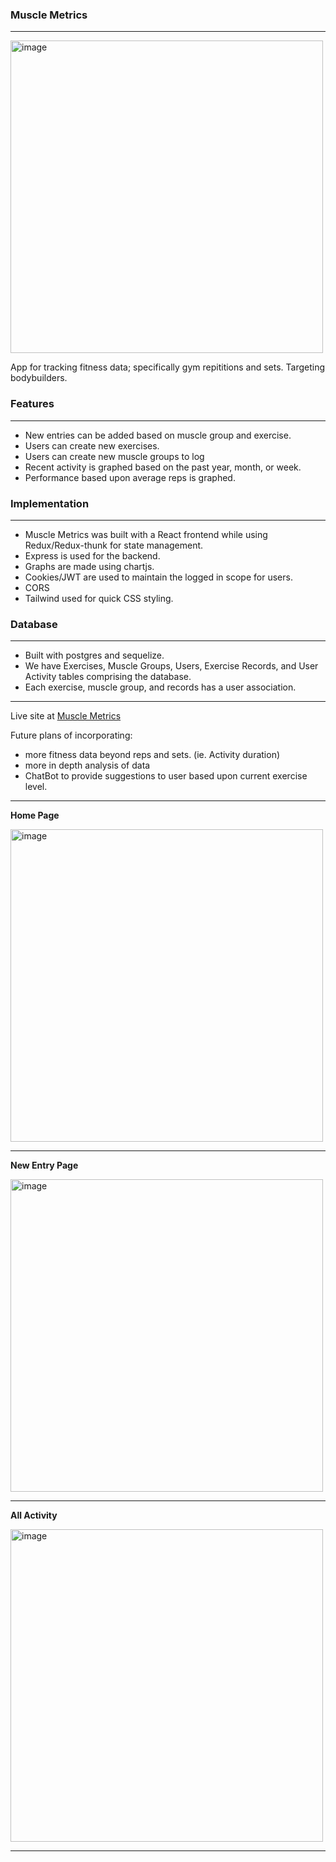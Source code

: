 ### Muscle Metrics
-----
<img width="500" alt="image" src="https://github.com/jerrendang/activity_tracker/assets/16262549/eb6110f3-2e0c-4857-bde3-67a28d68a54f">

App for tracking fitness data; specifically gym repititions and sets. Targeting bodybuilders.

### Features
------
- New entries can be added based on muscle group and exercise.
- Users can create new exercises.
- Users can create new muscle groups to log
- Recent activity is graphed based on the past year, month, or week.
- Performance based upon average reps is graphed.

### Implementation
------
- Muscle Metrics was built with a React frontend while using Redux/Redux-thunk for state management.
- Express is used for the backend.
- Graphs are made using chartjs.
- Cookies/JWT are used to maintain the logged in scope for users.
- CORS
- Tailwind used for quick CSS styling. 

### Database
-----
- Built with postgres and sequelize.
- We have Exercises, Muscle Groups, Users, Exercise Records, and User Activity tables comprising the database.
- Each exercise, muscle group, and records has a user association.
-----

Live site at [Muscle Metrics](https://muscle-metrics.onrender.com/)

Future plans of incorporating:
  - more fitness data beyond reps and sets. (ie. Activity duration)
  - more in depth analysis of data
  - ChatBot to provide suggestions to user based upon current exercise level.

-----

**Home Page**

<img width="500" alt="image" src="https://github.com/jerrendang/activity_tracker/assets/16262549/c0b71f64-028e-42b4-97de-cac494270d37">

-----

**New Entry Page**

<img width="500" alt="image" src="https://github.com/jerrendang/activity_tracker/assets/16262549/2638d1c8-063d-4604-bfa9-b290c242eb22">

-----

**All Activity**

<img width="500" alt="image" src="https://github.com/jerrendang/activity_tracker/assets/16262549/9e5546ce-c0b0-4420-8dfb-8d9a5e1ba8c3">

-----
